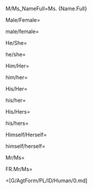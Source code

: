 M/Ms_NameFull=Ms. {Name.Full}

Male/Female=

male/female=

He/She=

he/she=

Him/Her=

him/her=

His/Her=

his/her=

His/Hers=

his/hers=

Himself/Herself=

himself/herself=

Mr/Ms=

FR.Mr/Ms=

=[G/AgtForm/PL/ID/Human/0.md]
